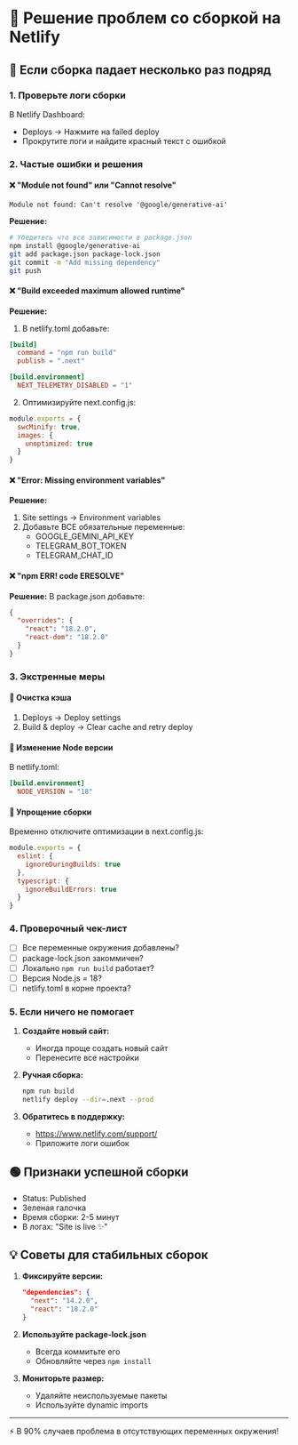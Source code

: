 # 🚨 Решение проблем со сборкой на Netlify

## 🔴 Если сборка падает несколько раз подряд

### 1. Проверьте логи сборки

В Netlify Dashboard:
- Deploys → Нажмите на failed deploy
- Прокрутите логи и найдите красный текст с ошибкой

### 2. Частые ошибки и решения

#### ❌ "Module not found" или "Cannot resolve"
```
Module not found: Can't resolve '@google/generative-ai'
```
**Решение:**
```bash
# Убедитесь что все зависимости в package.json
npm install @google/generative-ai
git add package.json package-lock.json
git commit -m "Add missing dependency"
git push
```

#### ❌ "Build exceeded maximum allowed runtime"
**Решение:**
1. В netlify.toml добавьте:
```toml
[build]
  command = "npm run build"
  publish = ".next"

[build.environment]
  NEXT_TELEMETRY_DISABLED = "1"
```

2. Оптимизируйте next.config.js:
```javascript
module.exports = {
  swcMinify: true,
  images: {
    unoptimized: true
  }
}
```

#### ❌ "Error: Missing environment variables"
**Решение:**
1. Site settings → Environment variables
2. Добавьте ВСЕ обязательные переменные:
   - GOOGLE_GEMINI_API_KEY
   - TELEGRAM_BOT_TOKEN
   - TELEGRAM_CHAT_ID

#### ❌ "npm ERR! code ERESOLVE"
**Решение:**
В package.json добавьте:
```json
{
  "overrides": {
    "react": "18.2.0",
    "react-dom": "18.2.0"
  }
}
```

### 3. Экстренные меры

#### 🔧 Очистка кэша
1. Deploys → Deploy settings
2. Build & deploy → Clear cache and retry deploy

#### 🔧 Изменение Node версии
В netlify.toml:
```toml
[build.environment]
  NODE_VERSION = "18"
```

#### 🔧 Упрощение сборки
Временно отключите оптимизации в next.config.js:
```javascript
module.exports = {
  eslint: {
    ignoreDuringBuilds: true
  },
  typescript: {
    ignoreBuildErrors: true
  }
}
```

### 4. Проверочный чек-лист

- [ ] Все переменные окружения добавлены?
- [ ] package-lock.json закоммичен?
- [ ] Локально `npm run build` работает?
- [ ] Версия Node.js = 18?
- [ ] netlify.toml в корне проекта?

### 5. Если ничего не помогает

1. **Создайте новый сайт:**
   - Иногда проще создать новый сайт
   - Перенесите все настройки

2. **Ручная сборка:**
   ```bash
   npm run build
   netlify deploy --dir=.next --prod
   ```

3. **Обратитесь в поддержку:**
   - https://www.netlify.com/support/
   - Приложите логи ошибок

## 🟢 Признаки успешной сборки

- Status: Published
- Зеленая галочка
- Время сборки: 2-5 минут
- В логах: "Site is live ✨"

## 💡 Советы для стабильных сборок

1. **Фиксируйте версии:**
   ```json
   "dependencies": {
     "next": "14.2.0",
     "react": "18.2.0"
   }
   ```

2. **Используйте package-lock.json**
   - Всегда коммитьте его
   - Обновляйте через `npm install`

3. **Мониторьте размер:**
   - Удаляйте неиспользуемые пакеты
   - Используйте dynamic imports

---

⚡ В 90% случаев проблема в отсутствующих переменных окружения!